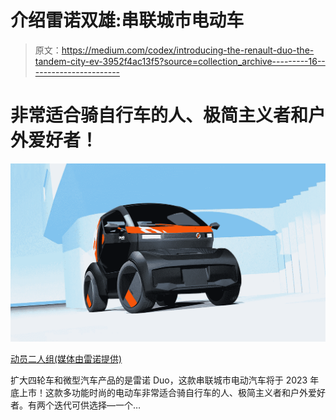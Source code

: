 # 介绍雷诺双雄:串联城市电动车

> 原文：<https://medium.com/codex/introducing-the-renault-duo-the-tandem-city-ev-3952f4ac13f5?source=collection_archive---------16----------------------->

# 非常适合骑自行车的人、极简主义者和户外爱好者！

![](img/a9d60afd5c1550ba5d6c59e73ad3e529.png)

[动员二人组(媒体由雷诺提供)](https://media.mobilize.com/wp-content/uploads/2022/10/8500729a75688547a64139f60d3721ff.jpg)

扩大四轮车和微型汽车产品的是雷诺 Duo，这款串联城市电动汽车将于 2023 年底上市！这款多功能时尚的电动车非常适合骑自行车的人、极简主义者和户外爱好者。有两个迭代可供选择—一个…